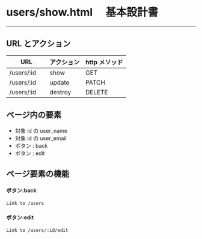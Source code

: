 # users/show.html 　基本設計書

---

## URL とアクション

| URL           | アクション | http メソッド |
| ------------- | ---------- | ------------- |
| /users/:id    | show       | GET           |
| /users/:id 　 | update     | PATCH         |
| /users/:id 　 | destroy    | DELETE        |

## ページ内の要素

- 対象 id の user_name
- 対象 id の user_email
- ボタン : back
- ボタン : edit

## ページ要素の機能

#### ボタン:back

    Link to /users

#### ボタン:edit

    Link to /users/:id/edit
